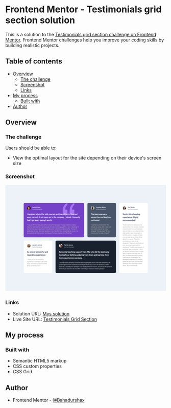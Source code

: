 # Frontend Mentor - Testimonials grid section solution

This is a solution to the [Testimonials grid section challenge on Frontend Mentor](https://www.frontendmentor.io/challenges/testimonials-grid-section-Nnw6J7Un7). Frontend Mentor challenges help you improve your coding skills by building realistic projects. 

## Table of contents

- [Overview](#overview)
  - [The challenge](#the-challenge)
  - [Screenshot](#screenshot)
  - [Links](#links)
- [My process](#my-process)
  - [Built with](#built-with)
- [Author](#author)

## Overview

### The challenge

Users should be able to:

- View the optimal layout for the site depending on their device's screen size

### Screenshot

![](./project-screenshot.png)


### Links

- Solution URL: [Mys solution](https://www.frontendmentor.io/solutions/testimonials-grid-section-Ze591Ks34v)
- Live Site URL: [Testimonials Grid Section](https://br-testimonials-grid.netlify.app)

## My process

### Built with

- Semantic HTML5 markup
- CSS custom properties
- CSS Grid


## Author

- Frontend Mentor - [@Bahadurshax](https://www.frontendmentor.io/profile/Bahadurshax)
